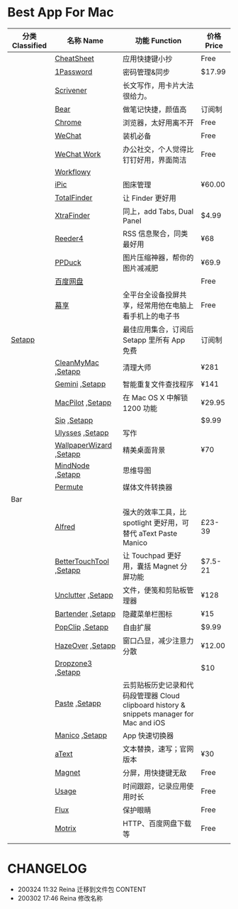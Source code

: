 # Best App For Mac

| 分类 Classified 	| 名称 Name 	| 功能 Function 	| 价格 Price 	|
|-------------------------------	|-----------------------------------------------------------------------------------------------------------------------------------	|-------------------------------------------	|------------	|
|   | [CheatSheet](https://www.mediaatelier.com/CheatSheet/) | 应用快捷键小抄 | Free |
|   | [1Password](https://agilebits.com/) | 密码管理&同步 | $17.99 |
|  	| [Scrivener](https://www.literatureandlatte.com/scrivener/download) 	| 长文写作，用卡片大法很给力。 	|  	|
|  	| [Bear](https://itunes.apple.com/cn/app/%E7%86%8A%E6%8E%8C%E8%AE%B0/id1091189122?mt=12) 	|  做笔记快捷，颜值高 	|  订阅制	|
|  	| [Chrome](https://www.google.com/chrome/thank-you.html?statcb=0&installdataindex=empty) 	| 浏览器，太好用离不开 	|  Free	|
|   | [WeChat](https://itunes.apple.com/cn/app/wechat/id836500024?l=en&mt=12) | 装机必备 | Free |
|  	| [WeChat Work](https://itunes.apple.com/cn/app/%E4%BC%81%E4%B8%9A%E5%BE%AE%E4%BF%A1/id1189898970?mt=12) 	|  办公社交，个人觉得比钉钉好用，界面简洁	|  Free	|
|  	| [Workflowy](https://workflowy.com/accounts/login/) 	|  	|  	|
|  	| [iPic](https://itunes.apple.com/cn/app/ipic-image-upload-tool/id1101244278?l=en&mt=12)	| 图床管理 	| ¥60.00	|
|  	| [TotalFinder](https://totalfinder.binaryage.com/) 	| 让 Finder 更好用 	|  	|
|   | [XtraFinder](https://www.trankynam.com/xtrafinder/)  | 同上，add Tabs, Dual Panel | $4.99  |
|   | [Reeder4](https://apps.apple.com/cn/app/reeder-4/id1449412482?l=en&mt=12) | RSS 信息聚合，同类最好用 | ¥68 |
|   | [PPDuck](http://ppduck.com/) | 图片压缩神器，帮你的图片减减肥 | ¥69.9 |
|  	| [百度网盘](https://pan.baidu.com/download#pan) 	|  	|  Free	|
|  	| [幕享](https://letsview.com/zh/)  | 全平台全设备投屏共享，经常用他在电脑上看手机上的电子书	|  Free	|
| [Setapp](https://setapp.com/)  	|  	|  最佳应用集合，订阅后 Setapp 里所有 App 免费	|  订阅制	|
|  	| [CleanMyMac](https://macpaw.com/cleanmymac) ,[Setapp](https://setapp.com/apps/cleanmymac-x) 	|  清理大师	| ¥281	|
|  	| [Gemini](https://macpaw.com/zh/store/gemini) ,[Setapp](https://setapp.com/apps/gemini) 	|  智能重复文件查找程序	| ¥141	|
|  	| [MacPilot](https://www.koingosw.com/products/macpilot/) ,[Setapp](https://setapp.com/apps/macpilot)	| 在 Mac OS X 中解锁 1200 功能	| ¥29.95	|
|  	| [Sip](https://sipapp.io/) ,[Setapp](https://setapp.com/apps/sip) 	|  	| $9.99	|
|  	| [Ulysses](https://ulysses.app/) ,[Setapp](https://setapp.com/apps/ulysses) 	|  写作	|  	|
|  	| [WallpaperWizard](https://macpaw.com/zh/store/wallpaper-wizard) ,[Setapp](https://setapp.com/apps/wallpaper-wizard) 	|  精美桌面背景	|  ¥70	|
|   | [MindNode](https://mindnode.com/mindnode/mac) ,[Setapp](https://setapp.com/apps/mindnode) | 思维导图 | 
|  	| [Permute](https://software.charliemonroe.net/permute/)	|  媒体文件转换器 	|  	|
| Bar 	|  	|  	|  	|
|  	| [Alfred](https://www.alfredapp.com/) 	| 强大的效率工具，比 spotlight 更好用，可替代 aText Paste Manico 	| £23-39	|
|  	| [BetterTouchTool](https://folivora.ai/) ,[Setapp](https://setapp.com/apps/bettertouchtool) | 让 Touchpad 更好用，囊括 Magnet 分屏功能 	|  $7.5-21	|
|  	| [Unclutter](https://unclutterapp.com/) ,[Setapp](https://setapp.com/apps/unclutter)	| 文件，便笺和剪贴板管理器 	| ¥128	|
|  	| [Bartender](https://www.macbartender.com/) ,[Setapp](https://setapp.com/apps/bartender)	| 隐藏菜单栏图标 	| ¥15	|
|  	| [PopClip](https://pilotmoon.com/popclip/) ,[Setapp](https://itunes.apple.com/cn/app/popclip/id445189367?l=en&mt=12 ) 	|  自由扩展	|  $9.99	|
|  	| [HazeOver](https://hazeover.com/) ,[Setapp](https://setapp.com/apps/hazeover) 	| 窗口凸显，减少注意力分散 	| ¥12.00	|
|  	| [Dropzone3](https://aptonic.com/) ,[Setapp](https://setapp.com/apps/dropzone) 	|  	| $10	|
|  	| [Paste](https://pasteapp.me/) ,[Setapp](https://setapp.com/apps/paste) 	|  云剪贴板历史记录和代码段管理器 Cloud clipboard history & snippets manager for Mac and iOS	|  	|
|  	| [Manico](https://manico.im/) ,[Setapp](https://itunes.apple.com/cn/app/manico/id724472954?mt=12) 	|  App 快速切换器	|  	|
|  	| [aText](http://www.trankynam.com/atext/) 	| 文本替换，速写；官网版本 	| ¥30	|
|  	| [Magnet](https://itunes.apple.com/cn/app/magnet/id441258766?mt=12) 	| 分屏，用快捷键无敌 	|  Free	|
|  	| [Usage](https://www.mediaatelier.com/Usage/) 	| 时间跟踪，记录应用使用时长 	|  Free	|
|  	| [Flux](https://justgetflux.com/) 	| 保护眼睛 	|  Free	|
|  	| [Motrix](https://motrix.app/)	|  HTTP、百度网盘下载等	|  Free	|
|  	|  	|  	|  	|

# CHANGELOG
* 200324 11:32 Reina 迁移到文件包 CONTENT
* 200302 17:46 Reina 修改名称

